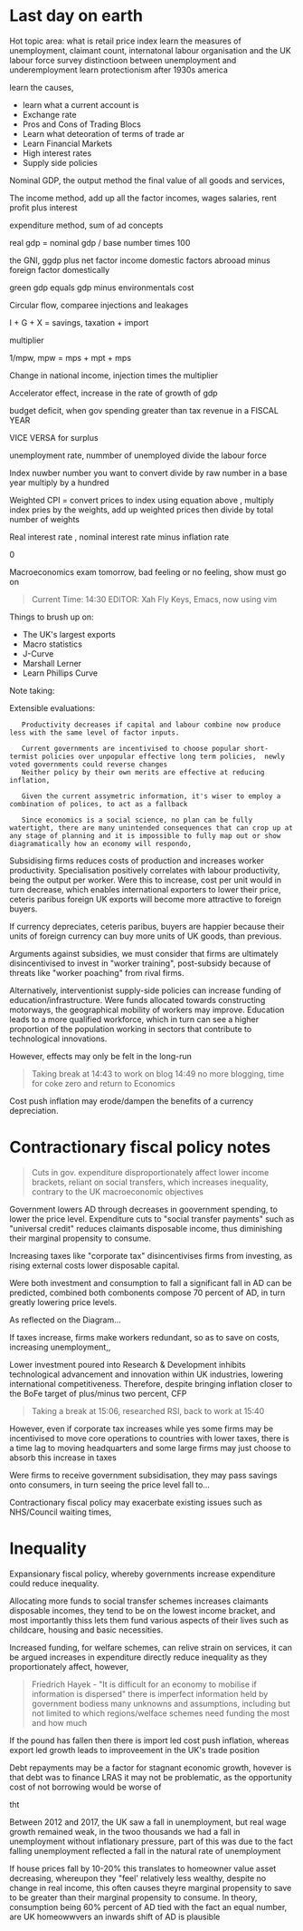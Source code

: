 # Last day on earth

Hot topic area:
	what is retail price index
	learn the measures of unemployment, claimant count, internatonal labour organisation and the UK labour force survey
distinctioon between unemployment and underemployment
learn protectionism after 1930s america 

learn the causes, 
- learn what a current account is 
- Exchange rate
- Pros and Cons of Trading Blocs
- Learn what deteoration of terms of trade ar
- Learn Financial Markets
- High interest rates
- Supply side policies


Nominal GDP, the output method the final value of all goods and services,

The income method, add up all the factor incomes, wages salaries, rent profit plus interest

expenditure method, sum of ad concepts


real gdp = nominal gdp / base number times 100

the GNI, ggdp plus net factor income domestic factors abrooad minus foreign factor domestically

green gdp equals gdp minus environmentals cost

Circular flow, comparee injections and leakages

I + G + X = savings, taxation + import 
 
multiplier 

1/mpw, mpw = mps + mpt + mps 

Change in national income, injection times the multiplier

Accelerator effect, increase in the rate of growth of gdp

budget deficit, when gov spending greater than tax revenue in a FISCAL YEAR

VICE VERSA for surplus

unemployment rate, nummber of unemployed divide the labour force

Index nuwber number you want to convert divide by raw number in a base year multiply by a hundred

Weighted CPI = convert prices to index using equation above , multiply index pries by the weights, add up weighted prices then divide by total number of weights

Real interest rate , nominal interest rate minus inflation rate


0

Macroeconomics exam tomorrow, bad feeling or no feeling, show must go on

> Current Time: 14:30
> EDITOR: Xah Fly Keys, Emacs, now using vim

Things to brush up on:

- The UK's largest exports
- Macro statistics
- J-Curve
- Marshall Lerner
- Learn Phillips Curve

Note taking:


Extensible evaluations:

	   Productivity decreases if capital and labour combine now produce less with the same level of factor inputs.
	   
	   Current governments are incentivised to choose popular short-termist policies over unpopular effective long term policies,  newly voted governments could reverse changes
	   Neither policy by their own merits are effective at reducing inflation,

	   Given the current assymetric information, it's wiser to employ a combination of polices, to act as a fallback

	   Since economics is a social science, no plan can be fully watertight, there are many unintended consequences that can crop up at any stage of planning and it is impossible to fully map out or show diagramatically how an economy will respondo,



	   
Subsidising firms reduces costs of production and increases worker productivity. Specialisation positively correlates with labour productivity, being the output per worker. Were this to increase, cost per unit would in turn decrease, which enables international exporters to lower their price, ceteris paribus foreign UK exports will become more attractive to foreign buyers.

If currency depreciates, ceteris paribus, buyers are happier because their units of foreign currency can buy more units of UK goods, than previous.

Arguments against subsidies, we must consider that firms are ultimately disincentivised to invest in "worker training", post-subsidy because of threats like "worker poaching" from rival firms.

Alternatively, interventionist supply-side policies can increase funding of education/infrastructure. Were funds allocated towards constructing motorways, the geographical mobility of workers may improve. Education leads to a more qualified workforce, which in turn can see a higher proportion of the population working in sectors that contribute to technological innovations.

However, effects may only be felt in the long-run

> Taking break at 14:43 to work on blog
> 14:49 no more blogging, time for coke zero and return to Economics


Cost push inflation may erode/dampen the benefits of a currency depreciation.

# Contractionary fiscal policy notes


> Cuts in gov. expenditure disproportionately affect lower income brackets, reliant on social transfers, which increases inequality, contrary to the UK macroeconomic objectives

Government lowers AD through decreases in goovernment spending, to lower the price level. Expenditure cuts to "social transfer payments" such as "universal credit" reduces claimants disposable income, thus diminishing their marginal propensity to consume.

Increasing taxes like "corporate tax" disincentivises firms from investing, as rising external costs lower disposable capital.

Were both investment and consumption to fall a significant fall in AD can be predicted, combined both combonents compose 70 percent of AD, in turn greatly lowering price levels.

As reflected on the Diagram...

If taxes increase, firms make workers redundant, so as to save on costs, increasing unemployment,,


Lower investment poured into Research & Development inhibits technological advancement and innovation within UK industries, lowering international competitiveness. Therefore, despite bringing inflation closer to the BoFe target of plus/minus two percent, CFP

> Taking a break at 15:06, researched RSI, back to work at 15:40

However, even if corporate tax increases while yes some firms may be incentivised to move core operations to countries with lower taxes, there is a time lag to moving headquarters and some large firms may just choose to absorb this increase in taxes

Were firms to receive government subsidisation, they may pass savings onto consumers, in turn seeing the price level fall to...

Contractionary fiscal policy may exacerbate existing issues such as NHS/Council waiting times,

# Inequality

Expansionary fiscal policy, whereby governments increase expenditure could reduce inequality.

Allocating more funds to social transfer schemes increases claimants disposable incomes, they tend to be on the lowest income bracket, and most importantly thiss lets them fund various aspects of their lives such as childcare, housing and basic necessities.

Increased funding, for welfare schemes, can relive strain on services, it can be argued increases in expenditure directly reduce inequality as they proportionately affect, however,

> Friedrich Hayek - "It is difficult for an economy to mobilise if information is dispersed"  there is imperfect information held  by government bodiess many unknowns and assumptions, including but not limited to which regions/welface schemes need funding the most and how much

If the pound has fallen then there is import led cost push inflation, whereas export led growth leads to improveement in the UK's trade position

Debt repayments may be a factor for stagnant economic growth, hovever is that debt was to finance LRAS it may not be problematic, as the opportunity cost of not borrowing would be worse of 

tht

Between 2012 and 2017, the UK saw a fall in unemployment, but real wage growth remained weak, in the twoo thousands we had a fall in unemployment without inflationary pressure, part of this was due to the fact falling unemployment reflected a fall in the natural rate of unemployment

If house prices fall by 10-20% this translates to homeowner value asset decreasing, whereupon they "feel' relatively less wealthy, despite no change in real income, this often causes theyre marginal propensity to save to be greater than their marginal propensity to consume. In theory, consumption being 60% percent of AD tied with the fact an equal number, are UK homeowwvers an inwards shift of AD is plausible
